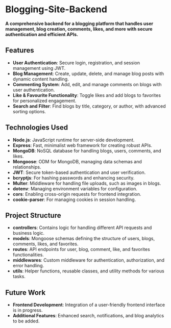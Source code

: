 # Blogging-Site-Backend

**A comprehensive backend for a blogging platform that handles user management, blog creation, comments, likes, and more with secure authentication and efficient APIs.**

## Features

- **User Authentication**: Secure login, registration, and session management using JWT.
- **Blog Management**: Create, update, delete, and manage blog posts with dynamic content handling.
- **Commenting System**: Add, edit, and manage comments on blogs with user authentication.
- **Like & Favourite Functionality**: Toggle likes and add blogs to favorites for personalized engagement.
- **Search and Filter**: Find blogs by title, category, or author, with advanced sorting options.

## Technologies Used

- **Node.js**: JavaScript runtime for server-side development.
- **Express**: Fast, minimalist web framework for creating robust APIs.
- **MongoDB**: NoSQL database for handling blogs, users, comments, and likes.
- **Mongoose**: ODM for MongoDB, managing data schemas and relationships.
- **JWT**: Secure token-based authentication and user verification.
- **bcryptjs**: For hashing passwords and enhancing security.
- **Multer**: Middleware for handling file uploads, such as images in blogs.
- **dotenv**: Managing environment variables for configuration.
- **cors**: Enabling cross-origin requests for frontend integration.
- **cookie-parser**: For managing cookies in session handling.

## Project Structure

- **controllers**: Contains logic for handling different API requests and business logic.
- **models**: Mongoose schemas defining the structure of users, blogs, comments, likes, and favorites.
- **routes**: API endpoints for user, blog, comment, like, and favorites functionalities.
- **middlewares**: Custom middleware for authentication, authorization, and error handling.
- **utils**: Helper functions, reusable classes, and utility methods for various tasks.

## Future Work

- **Frontend Development**: Integration of a user-friendly frontend interface is in progress.
- **Additional Features**: Enhanced search, notifications, and blog analytics to be added.
